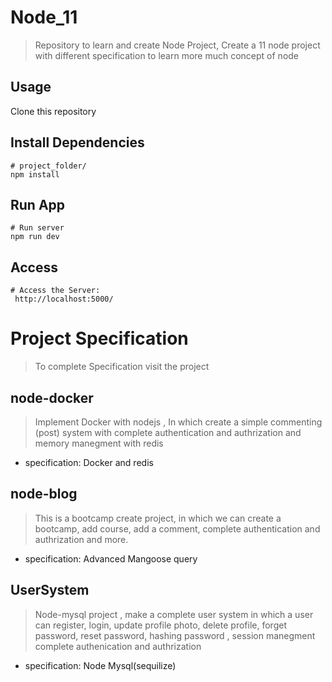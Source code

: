 # Node_11

> Repository to learn and create Node Project, Create a 11 node project with different specification to learn more much concept of node

## Usage

Clone this repository

## Install Dependencies

```
# project_folder/
npm install
```

## Run App

```
# Run server
npm run dev
```

## Access

```
# Access the Server:
 http://localhost:5000/
```

# Project Specification

> To complete Specification visit the project

## node-docker

> Implement Docker with nodejs , In which create a simple commenting (post) system with complete authentication and authrization and memory manegment with redis

- specification: Docker and redis

## node-blog

> This is a bootcamp create project, in which we can create a bootcamp, add course, add a comment, complete authentication and authrization and more.

- specification: Advanced Mangoose query

## UserSystem

> Node-mysql project , make a complete user system in which a user can register, login,
> update profile photo, delete profile, forget password, reset password, hashing password , session manegment complete authenication and authrization

- specification: Node Mysql(sequilize)
